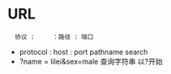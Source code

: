 # URL
      协议 :     ：路径 : 端口 
- protocol : host : port pathname search
- ?name = lilei&sex=male 查询字符串 以?开始 